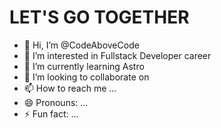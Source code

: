 
# LET'S GO TOGETHER

- 👋 Hi, I’m @CodeAboveCode
- 👀 I’m interested in Fullstack Developer career
- 🌱 I’m currently learning Astro
- 💞️ I’m looking to collaborate on 
- 📫 How to reach me ...
- 😄 Pronouns: ...
- ⚡ Fun fact: ...

<!---
CodeAboveCode/CodeAboveCode is a ✨ special ✨ repository because its `README.md` (this file) appears on your GitHub profile.
You can click the Preview link to take a look at your changes.
--->
